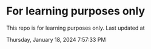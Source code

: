 # For learning purposes only
This repo is for learning purposes only.
Last updated at

Thursday, January 18, 2024 7:57:33 PM

